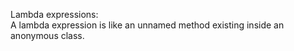 Lambda expressions:\
A lambda expression is like an unnamed method existing inside an anonymous class.